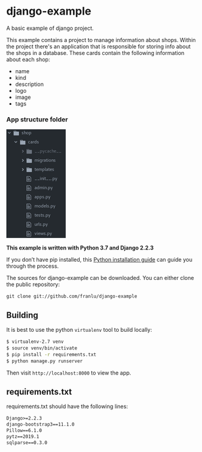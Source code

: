 # django-example
A basic example of django project.

This example contains a project to manage information about shops. Within the project there's an application that is responsible for storing info about the shops in a database. These cards contain the following information about each shop:

* name
* kind
* description
* logo
* image
* tags

### App structure folder
![App folder](/doc/image/struct-app.png)

**This example is written with Python 3.7 and Django 2.2.3**


If you don’t have pip installed, this [Python installation guide](https://docs.python-guide.org/starting/installation/) can guide you through the process.

The sources for django-example can be downloaded. You can either clone the public repository:

```
git clone git://github.com/franlu/django-example
```

## Building

It is best to use the python `virtualenv` tool to build locally:

```sh
$ virtualenv-2.7 venv
$ source venv/bin/activate
$ pip install -r requirements.txt
$ python manage.py runserver
```

Then visit `http://localhost:8000` to view the app.

## requirements.txt

requirements.txt should have the following lines:

```
Django>=2.2.3
django-bootstrap3==11.1.0
Pillow==6.1.0
pytz==2019.1
sqlparse==0.3.0
```
